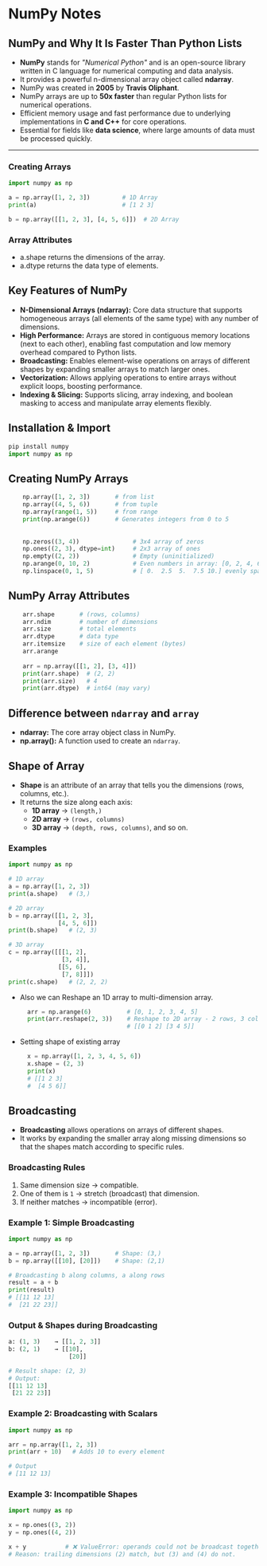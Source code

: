 # NumPy Notes
## NumPy and Why It Is Faster Than Python Lists

- **NumPy** stands for *"Numerical Python"* and is an open-source library written in C language for numerical computing and data analysis.  
- It provides a powerful n-dimensional array object called **ndarray**.  
- NumPy was created in **2005** by **Travis Oliphant**.  
- NumPy arrays are up to **50x faster** than regular Python lists for numerical operations.  
- Efficient memory usage and fast performance due to underlying implementations in **C and C++** for core operations.  
- Essential for fields like **data science**, where large amounts of data must be processed quickly.  

---

### Creating Arrays

```python
import numpy as np

a = np.array([1, 2, 3])         # 1D Array
print(a)                        # [1 2 3]

b = np.array([[1, 2, 3], [4, 5, 6]])  # 2D Array
```
### Array Attributes
  - a.shape returns the dimensions of the array.
  - a.dtype returns the data type of elements.

## Key Features of NumPy

- **N-Dimensional Arrays (ndarray):** Core data structure that supports homogeneous arrays (all elements of the same type) with any number of dimensions.  
- **High Performance:** Arrays are stored in contiguous memory locations (next to each other), enabling fast computation and low memory overhead compared to Python lists.  
- **Broadcasting:** Enables element-wise operations on arrays of different shapes by expanding smaller arrays to match larger ones.  
- **Vectorization:** Allows applying operations to entire arrays without explicit loops, boosting performance.  
- **Indexing & Slicing:** Supports slicing, array indexing, and boolean masking to access and manipulate array elements flexibly.

## Installation & Import

```python
pip install numpy
import numpy as np
```

## Creating NumPy Arrays
```python
	np.array([1, 2, 3])       # from list
	np.array((4, 5, 6))       # from tuple
	np.array(range(1, 5))     # from range
	print(np.arange(6))		  # Generates integers from 0 to 5
	
	
	np.zeros((3, 4))               # 3x4 array of zeros
	np.ones((2, 3), dtype=int)     # 2x3 array of ones
	np.empty((2, 2))               # Empty (uninitialized)
	np.arange(0, 10, 2)            # Even numbers in array: [0, 2, 4, 6, 8]
	np.linspace(0, 1, 5)           # [ 0.  2.5  5.  7.5 10.] evenly spaced
```

## NumPy Array Attributes
```python
	arr.shape       # (rows, columns)
	arr.ndim        # number of dimensions
	arr.size        # total elements
	arr.dtype       # data type
	arr.itemsize    # size of each element (bytes)
	arr.arange
	
	arr = np.array([[1, 2], [3, 4]])
	print(arr.shape)  # (2, 2)
	print(arr.size)   # 4
	print(arr.dtype)  # int64 (may vary)
```
## Difference between `ndarray` and `array`

- **ndarray:** The core array object class in NumPy.  
- **np.array():** A function used to create an `ndarray`.  
 
## Shape of Array

- **Shape** is an attribute of an array that tells you the dimensions (rows, columns, etc.).  
- It returns the size along each axis:  
  - **1D array** → `(length,)`  
  - **2D array** → `(rows, columns)`  
  - **3D array** → `(depth, rows, columns)`, and so on.  

### Examples

```python
import numpy as np

# 1D array
a = np.array([1, 2, 3])
print(a.shape)   # (3,)

# 2D array
b = np.array([[1, 2, 3],
              [4, 5, 6]])
print(b.shape)   # (2, 3)

# 3D array
c = np.array([[[1, 2],
               [3, 4]],
              [[5, 6],
               [7, 8]]])
print(c.shape)   # (2, 2, 2)
```
- Also we can Reshape an 1D array to multi-dimension array.
  ```python
	arr = np.arange(6)			# [0, 1, 2, 3, 4, 5]
	print(arr.reshape(2, 3))	# Reshape to 2D array - 2 rows, 3 columns
								# [[0 1 2] [3 4 5]]
  ```
- Setting shape of existing array
  ```python
	x = np.array([1, 2, 3, 4, 5, 6])
	x.shape = (2, 3)
	print(x)
	# [[1 2 3]
	#  [4 5 6]]
  ```

## Broadcasting

- **Broadcasting** allows operations on arrays of different shapes.  
- It works by expanding the smaller array along missing dimensions so that the shapes match according to specific rules.  

### Broadcasting Rules
1. Same dimension size → compatible.  
2. One of them is `1` → stretch (broadcast) that dimension.  
3. If neither matches → incompatible (error).  

### Example 1: Simple Broadcasting

```python
import numpy as np

a = np.array([1, 2, 3])       # Shape: (3,)
b = np.array([[10], [20]])    # Shape: (2,1)

# Broadcasting b along columns, a along rows
result = a + b
print(result)
# [[11 12 13]
#  [21 22 23]]
```
### Output & Shapes during Broadcasting

```python
a: (1, 3)    → [[1, 2, 3]]
b: (2, 1)    → [[10],
                 [20]]

# Result shape: (2, 3)
# Output:
[[11 12 13]
 [21 22 23]]
```
### Example 2: Broadcasting with Scalars

```python
import numpy as np

arr = np.array([1, 2, 3])
print(arr + 10)   # Adds 10 to every element

# Output
# [11 12 13]
```
### Example 3: Incompatible Shapes

```python
import numpy as np

x = np.ones((3, 2))
y = np.ones((4, 2))

x + y			# ❌ ValueError: operands could not be broadcast together
# Reason: trailing dimensions (2) match, but (3) and (4) do not.
```
